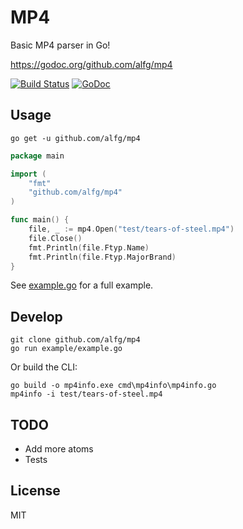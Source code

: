 # MP4
Basic MP4 parser in Go!

https://godoc.org/github.com/alfg/mp4

[![Build Status](https://travis-ci.org/alfg/mp4.svg?branch=master)](https://travis-ci.org/alfg/mp4) [![GoDoc](https://godoc.org/github.com/alfg/mp4?status.svg)](https://godoc.org/github.com/alfg/mp4)  

## Usage

```
go get -u github.com/alfg/mp4
```

```go
package main

import (
    "fmt"
    "github.com/alfg/mp4"
)

func main() {
    file, _ := mp4.Open("test/tears-of-steel.mp4")
    file.Close()
    fmt.Println(file.Ftyp.Name)
    fmt.Println(file.Ftyp.MajorBrand)
}
```

See [example.go](/example/example.go) for a full example.

## Develop 

```
git clone github.com/alfg/mp4
go run example/example.go
```

Or build the CLI:
```
go build -o mp4info.exe cmd\mp4info\mp4info.go
mp4info -i test/tears-of-steel.mp4
```

## TODO
* Add more atoms
* Tests

## License
MIT
